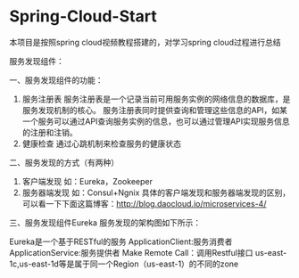 # Spring-Cloud-Start
本项目是按照spring cloud视频教程搭建的，对学习spring cloud过程进行总结

服务发现组件：

一、服务发现组件的功能：
1. 服务注册表
服务注册表是一个记录当前可用服务实例的网络信息的数据库，是服务发现机制的核心。
服务注册表同时提供查询和管理这些信息的API，如某一个服务可以通过API查询服务实例的信息，也可以通过管理API实现服务信息的注册和注销。
2. 健康检查
通过心跳机制来检查服务的健康状态

二、服务发现的方式（有两种）
1. 客户端发现
如：Eureka，Zookeeper
2. 服务器端发现
如：Consul+Ngnix
具体的客户端发现和服务器端发现的区别，可以看一下下面这篇博客：http://blog.daocloud.io/microservices-4/

三、服务发现组件Eureka
服务发现的架构图如下所示：

Eureka是一个基于RESTful的服务
ApplicationClient:服务消费者
ApplicationService:服务提供者
Make Remote Call：调用Restful接口
us-east-1c,us-east-1d等是属于同一个Region（us-east-1）的不同的zone
